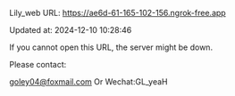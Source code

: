 Lily_web URL: https://ae6d-61-165-102-156.ngrok-free.app

Updated at: 2024-12-10 10:28:46

If you cannot open this URL, the server might be down.

Please contact: 

goley04@foxmail.com Or Wechat:GL_yeaH